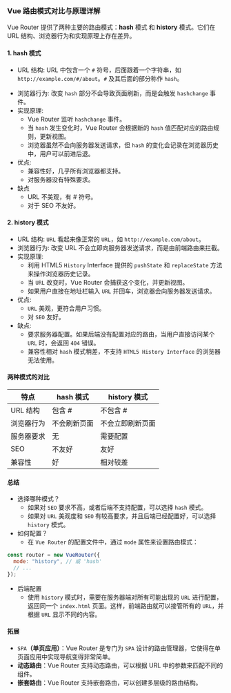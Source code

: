 ### Vue 路由模式对比与原理详解

Vue Router 提供了两种主要的路由模式：**hash** 模式 和 **history** 模式。它们在 URL 结构、浏览器行为和实现原理上存在差异。

#### 1. hash 模式

- URL 结构: URL 中包含一个 `#` 符号，后面跟着一个字符串，如 `http://example.com/#/about`。`#` 及其后面的部分称作 `hash`。

* 浏览器行为: 改变 `hash` 部分不会导致页面刷新，而是会触发 `hashchange` 事件。
* 实现原理:
  - Vue Router 监听 `hashchange` 事件。
  - 当 `hash` 发生变化时，Vue Router 会根据新的 `hash` 值匹配对应的路由规则，更新视图。
  - 浏览器虽然不会向服务器发送请求，但 `hash` 的变化会记录在浏览器历史中，用户可以前进后退。
* 优点:
  - 兼容性好，几乎所有浏览器都支持。
  - 对服务器没有特殊要求。
* 缺点
  - URL 不美观，有 # 符号。
  - 对于 SEO 不友好。

#### 2. history 模式

- URL 结构: `URL` 看起来像正常的 `URL`，如 `http://example.com/about`。
- 浏览器行为: 改变 URL 不会立即向服务器发送请求，而是由前端路由来拦截。
- 实现原理:
  - 利用 HTML5 `History` Interface 提供的 `pushState` 和 `replaceState` 方法来操作浏览器历史记录。
  - 当 `URL` 改变时，Vue Router 会捕获这个变化，并更新视图。
  - 如果用户直接在地址栏输入 `URL` 并回车，浏览器会向服务器发送请求。
- 优点:
  - `URL` 美观，更符合用户习惯。
  - 对 `SEO` 友好。
- 缺点:
  - 要求服务器配置。如果后端没有配置对应的路由，当用户直接访问某个 `URL` 时，会返回 `404` 错误。
  - 兼容性相对 `hash` 模式稍差，不支持 `HTML5 History Interface` 的浏览器无法使用。

#### 两种模式的对比

| 特点       | hash 模式    | history 模式     |
| ---------- | ------------ | ---------------- |
| URL 结构   | 包含 #       | 不包含 #         |
| 浏览器行为 | 不会刷新页面 | 不会立即刷新页面 |
| 服务器要求 | 无           | 需要配置         |
| SEO        | 不友好       | 友好             |
| 兼容性     | 好           | 相对较差         |

#### 总结

- 选择哪种模式？
  - 如果对 `SEO` 要求不高，或者后端不支持配置，可以选择 `hash` 模式。
  - 如果对 `URL` 美观度和 `SEO` 有较高要求，并且后端已经配置好，可以选择 `history` 模式。
- 如何配置？
  - 在 `Vue Router` 的配置文件中，通过 `mode` 属性来设置路由模式：

```js
const router = new VueRouter({
  mode: "history", // 或 'hash'
  // ...
});
```

- 后端配置
  - 使用 `history` 模式时，需要在服务器端对所有可能出现的 `URL` 进行配置，返回同一个 `index.html` 页面。这样，前端路由就可以接管所有的 `URL`，并根据 `URL` 显示不同的内容。

#### 拓展

- `SPA`**（单页应用）**：Vue Router 是专门为 `SPA` 设计的路由管理器，它使得在单页面应用中实现导航变得非常简单。
- **动态路由**：Vue Router 支持动态路由，可以根据 URL 中的参数来匹配不同的组件。
- **嵌套路由**：Vue Router 支持嵌套路由，可以创建多层级的路由结构。
